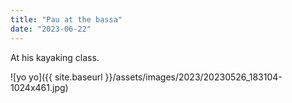 ```yaml
---
title: "Pau at the bassa"
date: "2023-06-22"
---
```


At his kayaking class.

![yo yo]({{ site.baseurl }}/assets/images/2023/20230526_183104-1024x461.jpg)
